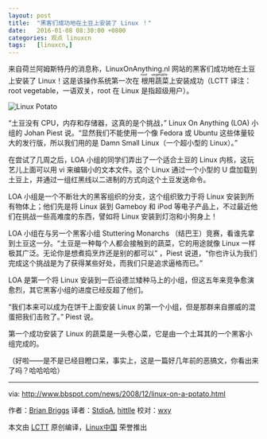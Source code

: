 ```yaml
---
layout: post
title:	"黑客们成功地在土豆上安装了 Linux ！"
date:	2016-01-08 08:30:00 +0800 
categories:	观点 linuxcn 
tags:	[linuxcn,]
---
```



来自荷兰阿姆斯特丹的消息称，LinuxOnAnything.nl 网站的黑客们成功地在土豆上安装了 Linux！这是该操作系统第一次在<ruby> 根用蔬菜 <rp>  （ </rp> <rt>  root vegetable </rt> <rp>  ） </rp></ruby>上安装成功（LCTT 译注：root vegetable，一语双关，root 在 Linux 是指超级用户）。


![Linux Potato](/Asserts/Images//attachment/album/201601/07/221031o8qrlqgr2rerclxl.jpg)


“土豆没有 CPU，内存和存储器，这真的是个挑战，” Linux On Anything (LOA) 小组的 Johan Piest 说。“显然我们不能使用一个像 Fedora 或 Ubuntu 这些体量较大的发行版，所以我们用的是 Damn Small Linux（一个超小型的 Linux）。”


在尝试了几周之后，LOA 小组的同学们弄出了一个适合土豆的 Linux 内核，这玩艺儿上面可以用 vi 来编辑小的文本文件。这个 Linux 通过一个小型的 U 盘加载到土豆上，并通过一组红黑线以二进制的方式向这个土豆发送命令。


LOA 小组是一个不断壮大的黑客组织的分支，这个组织致力于将 Linux 安装到所有物体上；他们先是将 Linux 装到 Gameboy 和 iPod 等电子产品上，不过最近他们在挑战一些高难度的东西，譬如将 Linux 安装到灯泡和小狗身上！


LOA 小组在与另一个黑客小组 Stuttering Monarchs （结巴王）竞赛，看谁先拿到土豆这一分。“土豆是一种每个人都会接触到的蔬菜，它的用途就像 Linux 一样极其广泛。无论你是想煮捣烹炸还是别的都可以” ，Piest 说道，“你也许认为我们完成这个挑战是为了获得某些好处，而我们只是追求逼格而已。”


LOA 是第一个将 Linux 安装到一匹设德兰矮种马上的小组，但这五年来竞争愈演愈烈，其它黑客小组的进度已经反超了他们。


“我们本来可以成为在饼干上面安装 Linux 的第一个小组，但是那群来自挪威的混蛋把我们击败了。” Piest 说。


第一个成功安装了 Linux 的蔬菜是一头卷心菜，它是由一个土耳其的一个黑客小组完成的。


 


（好啦——是不是已经目瞪口呆，事实上，这是一篇好几年前的恶搞文，你看出来了吗？哈哈哈哈）




---


via: <http://www.bbspot.com/news/2008/12/linux-on-a-potato.html>


作者：[Brian Briggs](file:///Users/wangxingyu/Develop/LCTT/TranslateProject/translated/share/briggsb@bbspot.com) 译者：[StdioA](https://github.com/StdioA), [hittlle](https://github.com/hittlle) 校对：[wxy](https://github.com/wxy)


本文由 [LCTT](https://github.com/LCTT/TranslateProject) 原创编译，[Linux中国](https://linux.cn/) 荣誉推出
